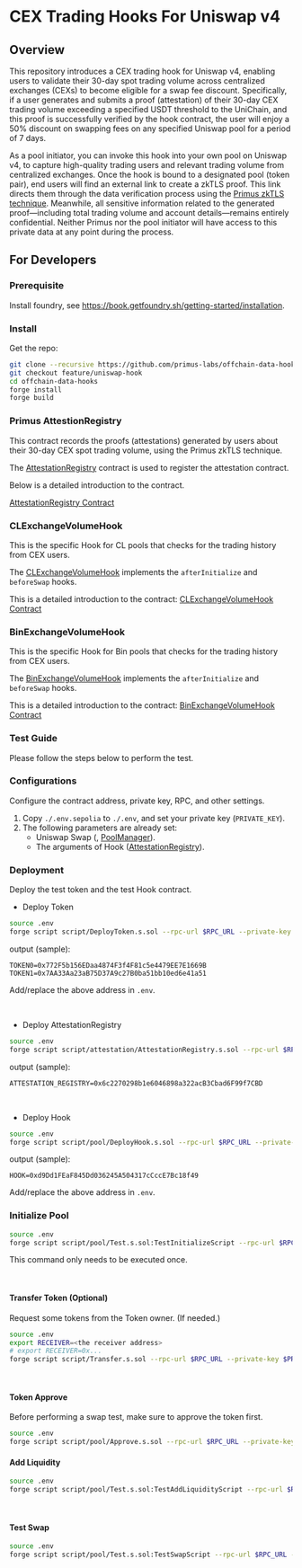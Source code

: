 # CEX Trading Hooks For Uniswap v4

## Overview

This repository introduces a CEX trading hook for Uniswap v4, enabling users to validate their 30-day spot trading volume across centralized exchanges (CEXs) to become eligible for a swap fee discount. Specifically, if a user generates and submits a proof (attestation) of their 30-day CEX trading volume exceeding a specified USDT threshold to the UniChain, and this proof is successfully verified by the hook contract, the user will enjoy a 50% discount on swapping fees on any specified Uniswap pool for a period of 7 days.

As a pool initiator, you can invoke this hook into your own pool on Uniswap v4, to capture high-quality trading users and relevant trading volume from centralized exchanges. Once the hook is bound to a designated pool (token pair), end users will find an external link to create a zkTLS proof. This link directs them through the data verification process using the [Primus zkTLS technique](https://docs.primuslabs.xyz/data-verification/tech-intro). Meanwhile, all sensitive information related to the generated proof—including total trading volume and account details—remains entirely confidential. Neither Primus nor the pool initiator will have access to this private data at any point during the process.

[//]: # (![image]&#40;./docs/pics/uniswapswapv4hookprocess.jpg&#41;)


## For Developers

### Prerequisite

Install foundry, see https://book.getfoundry.sh/getting-started/installation.

### Install

Get the repo:

```sh
git clone --recursive https://github.com/primus-labs/offchain-data-hooks.git
git checkout feature/uniswap-hook
cd offchain-data-hooks
forge install
forge build
```

### Primus AttestionRegistry

This contract records the proofs (attestations) generated by users about their 30-day CEX spot trading volume, using the Primus zkTLS technique.

The [AttestationRegistry](src/attestation/AttestationRegistry.sol) contract is used to register the attestation contract.

Below is a detailed introduction to the contract.

[AttestationRegistry Contract](./docs/src/src/attestation/AttestationRegistry.sol/contract.AttestationRegistry.md)


### CLExchangeVolumeHook

This is the specific Hook for CL pools that checks for the trading history from CEX users.

The [CLExchangeVolumeHook](src/pool-cl/volume/CLExchangeVolumeHook.sol) implements the `afterInitialize` and `beforeSwap` hooks.

This is a detailed introduction to the contract: [CLExchangeVolumeHook Contract](./docs/src/src/pool-cl/volume/CLExchangeVolumeHook.sol/contract.CLExchangeVolumeHook.md)

### BinExchangeVolumeHook

This is the specific Hook for Bin pools that checks for the trading history from CEX users.

The [BinExchangeVolumeHook](src/pool-bin/volume/BinExchangeVolumeHook.sol) implements the `afterInitialize` and `beforeSwap` hooks.

This is a detailed introduction to the contract: [BinExchangeVolumeHook Contract](./docs/src/src/pool-bin/volume/BinExchangeVolumeHook.sol/contract.BinExchangeVolumeHook.md)

### Test Guide

Please follow the steps below to perform the test.

### Configurations

Configure the contract address, private key, RPC, and other settings.

1. Copy `./.env.sepolia` to `./.env`, and set your private key (`PRIVATE_KEY`).
2. The following parameters are already set:
   - Uniswap Swap (, [PoolManager](https://docs.uniswap.org/contracts/v4/deployments)).
   - The arguments of Hook ([AttestationRegistry](https://testnet.bscscan.com/address/0x9109Ea5A8Af5c3c5600F6E8213bd83348C81a573)).


### Deployment

Deploy the test token and the test Hook contract.

- Deploy Token


```sh
source .env
forge script script/DeployToken.s.sol --rpc-url $RPC_URL --private-key $PRIVATE_KEY --broadcast
```

output (sample):

```log
TOKEN0=0x772F5b156EDaa4874F3f4F81c5e4479EE7E1669B
TOKEN1=0x7AA33Aa23aB75D37A9c27B0ba51bb10ed6e41a51
```

Add/replace the above address in `.env`.

<br/>

- Deploy AttestationRegistry

```sh
source .env
forge script script/attestation/AttestationRegistry.s.sol --rpc-url $RPC_URL --private-key $PRIVATE_KEY --broadcast
```

output (sample):

```log
ATTESTATION_REGISTRY=0x6c2270298b1e6046898a322acB3Cbad6F99f7CBD
```

<br/>

- Deploy Hook

```sh
source .env
forge script script/pool/DeployHook.s.sol --rpc-url $RPC_URL --private-key $PRIVATE_KEY --broadcast
```

output (sample):

```log
HOOK=0xd9Dd1FEaF845Dd036245A504317cCccE7Bc18f49
```

Add/replace the above address in `.env`.


### Initialize Pool

```sh
source .env
forge script script/pool/Test.s.sol:TestInitializeScript --rpc-url $RPC_URL --private-key $PRIVATE_KEY --gas-estimate-multiplier 600 --broadcast
```

This command only needs to be executed once.

<br/>

#### Transfer Token (Optional)

Request some tokens from the Token owner. (If needed.)

```sh
source .env
export RECEIVER=<the receiver address>
# export RECEIVER=0x...
forge script script/Transfer.s.sol --rpc-url $RPC_URL --private-key $PRIVATE_KEY --broadcast
```

<br/>

#### Token Approve

Before performing a swap test, make sure to approve the token first.

```sh
source .env
forge script script/pool/Approve.s.sol --rpc-url $RPC_URL --private-key $PRIVATE_KEY --broadcast
```

#### Add Liquidity

```sh
source .env
forge script script/pool/Test.s.sol:TestAddLiquidityScript --rpc-url $RPC_URL --private-key $PRIVATE_KEY --broadcast
```

<br/>

#### Test Swap

```sh
source .env
forge script script/pool/Test.s.sol:TestSwapScript --rpc-url $RPC_URL --private-key $PRIVATE_KEY --broadcast
```
